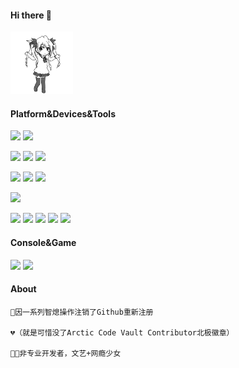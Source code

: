 #### Hi there 👋

<!--
**Xrunes/xrunes** is a ✨ _special_ ✨ repository because its `README.md` (this file) appears on your GitHub profile.

Here are some ideas to get you started:

- 🔭 I’m currently working on ...
- 🌱 I’m currently learning ...
- 👯 I’m looking to collaborate on ...
- 🤔 I’m looking for help with ...
- 💬 Ask me about ...
- 📫 How to reach me: ...
- 😄 Pronouns: ...
- ⚡ Fun fact: ...
-->

<p>
    <img src="https://raw.githubusercontent.com/Xrunes/xrunes/main/Pani_poni_dash.gif" width="100px" height="100px">
</p>

#### Platform&Devices&Tools
[![](https://img.shields.io/badge/Windows-10%202004-0078D6?style=flat-square&logo=Windows)](https://www.microsoft.com/software-download/windows10)
[![](https://img.shields.io/badge/Ubuntu-20.04%20LTS-E95420?style=flat-square&logo=Ubuntu)](https://cn.ubuntu.com/download)

[![](https://img.shields.io/badge/Intel-i5--9400F-0071C5?style=flat-square&logo=intel)](https://ark.intel.com/content/www/cn/zh/ark/products/190883/intel-core-i5-9400f-processor-9m-cache-up-to-4-10-ghz.html)
[![](https://img.shields.io/badge/NVIDIA-RTX%202060-76B900?style=flat-square&logo=NVIDIA)](https://www.nvidia.cn/geforce/graphics-cards/rtx-2060/)
[![](https://img.shields.io/badge/TOSHIBA-P300%203TB-FF0000?style=flat-square&logo=TOSHIBA)](https://toshiba-semicon-storage.com/cn/canvio/product/internal/p300.html)

[![](https://img.shields.io/badge/Redmi-Note%207-FA6709?style=flat-square&logo=Xiaomi)](https://www.mi.com/redminote7)
[![](https://img.shields.io/badge/Raspberry%20Pi-4B-C51A4A?style=flat-square&logo=Raspberry%20Pi)](https://www.raspberrypi.org/products/raspberry-pi-4-model-b/)
[![](https://img.shields.io/badge/Audio--Technica-WS660BT-000000?style=flat-square&logo=Audio-Technica)](https://www.audio-technica.com.cn/index.php?op=productdetails&pid=1207&cid=30&sid=50)

[![](https://img.shields.io/badge/Visual%20Studio%20code-007ACC?style=flat-square&logo=visual-studio-code&logoColor=ffffff)](https://code.visualstudio.com/)

[![](https://img.shields.io/badge/Git-f05032?style=flat-square&logo=git&logoColor=ffffff)](https://git-scm.com)
[![](https://img.shields.io/badge/HTML5-E34F26?style=flat-square&logo=html5&logoColor=ffffff)](https://html.spec.whatwg.org)
[![](https://img.shields.io/badge/CSS3-1572B6?style=flat-square&logo=css3&logoColor=ffffff)](https://www.w3.org/Style/CSS/)
[![](https://img.shields.io/badge/Hexo-0E83CD?style=flat-square&logo=Hexo&logoColor=ffffff)](https://hexo.io)
[![](https://img.shields.io/badge/Nginx-269539?style=flat-square&logo=nginx&logoColor=ffffff)](https://nginx.org)

#### Console&Game
[![](https://img.shields.io/badge/Xbox-MinoriKnight-107C10?style=flat-square&logo=xbox)](https://www.xbox.com/zh-hk)
[![](https://img.shields.io/badge/Steam-夏露恩-000000?style=flat-square&logo=steam)](https://steamcommunity.com/id/xrunes)

#### About
```text
🚫因一系列智熄操作注销了Github重新注册

💔（就是可惜没了Arctic Code Vault Contributor北极徽章）

🐱‍💻非专业开发者，文艺+网瘾少女
```
